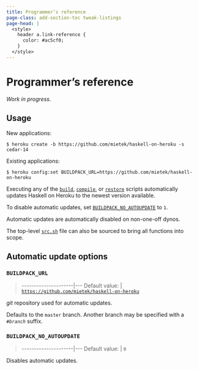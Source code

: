 ```yaml
---
title: Programmer’s reference
page-class: add-section-toc tweak-listings
page-head: |
  <style>
    header a.link-reference {
      color: #ac5cf0;
    }
  </style>
---
```



Programmer’s reference
======================

_Work in progress._


Usage
-----

New applications:

```
$ heroku create -b https://github.com/mietek/haskell-on-heroku -s cedar-14
```

Existing applications:

```
$ heroku config:set BUILDPACK_URL=https://github.com/mietek/haskell-on-heroku
```

Executing any of the [`build`](https://github.com/mietek/haskell-on-heroku/blob/master/bin/build), [`compile`](https://github.com/mietek/haskell-on-heroku/blob/master/bin/compile), or [`restore`](https://github.com/mietek/haskell-on-heroku/blob/master/bin/restore) scripts automatically updates Haskell on Heroku to the newest version available.

To disable automatic updates, set [`BUILDPACK_NO_AUTOUPDATE`](#buildpack_no_autoupdate) to `1`.

Automatic updates are automatically disabled on non-one-off dynos.

The top-level [`src.sh`](https://github.com/mietek/haskell-on-heroku/blob/master/src.sh) file can also be sourced to bring all functions into scope.


Automatic update options
------------------------

### `BUILDPACK_URL`

> ---------------------|---
> Default value:       | [`https://github.com/mietek/haskell-on-heroku`](https://github.com/mietek/haskell-on-heroku)

_git_ repository used for automatic updates.

Defaults to the `master` branch.  Another branch may be specified with a `#`_`branch`_ suffix.


### `BUILDPACK_NO_AUTOUPDATE`

> ---------------------|---
> Default value:       | `0`

Disables automatic updates.
